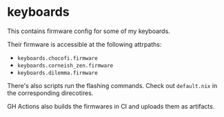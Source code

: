 # keyboards
This contains firmware config for some of my keyboards.

Their firmware is accessible at the following attrpaths:

 - `keyboards.chocofi.firmware`
 - `keyboards.corneish_zen.firmware`
 - `keyboards.dilemma.firmware`

There's also scripts run the flashing commands. Check out `default.nix` in the
corresponding direcotires.

GH Actions also builds the firmwares in CI and uploads them as artifacts.
